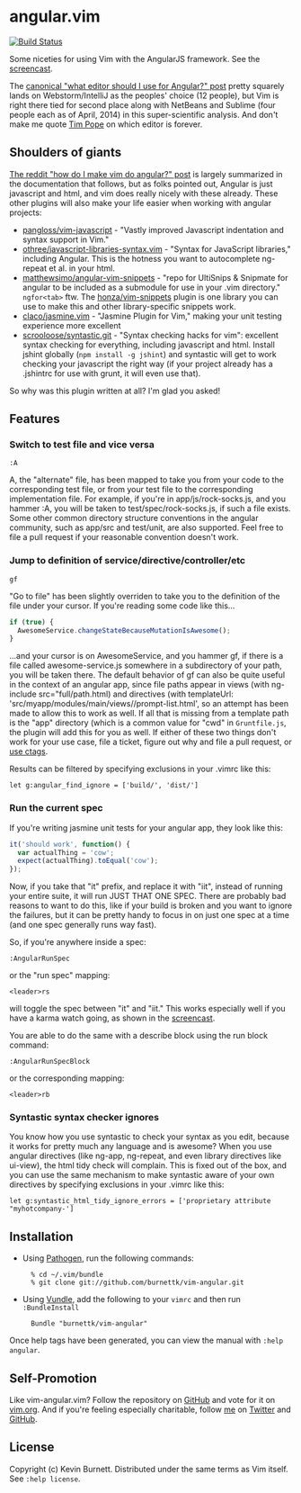 # angular.vim

[![Build Status](https://travis-ci.org/burnettk/vim-angular.svg)](https://travis-ci.org/burnettk/vim-angular)

Some niceties for using Vim with the AngularJS framework. See the [screencast][screencast].

The [canonical "what editor should I use for Angular?" post][editorchoice]
pretty squarely lands on Webstorm/IntelliJ as the peoples' choice 
(12 people), but Vim is right there tied for second place along with
NetBeans and Sublime (four people each as of April, 2014) in this
super-scientific analysis. And don't make me quote [Tim Pope][tpope] on
which editor is forever.

## Shoulders of giants

[The reddit "how do I make vim do angular?" post][reddit] is largely
summarized in the documentation that follows, but as folks pointed out,
Angular is just javascript and html, and vim
does really nicely with these already. These other plugins will
also make your life easier when working with angular projects:

 * [pangloss/vim-javascript][vim-javascript] - "Vastly improved Javascript indentation and syntax support in Vim."
 * [othree/javascript-libraries-syntax.vim][javascript-libraries-syntax.vim] - "Syntax for JavaScript libraries," including Angular. This is the hotness you want to autocomplete ng-repeat et al. in your html.
 * [matthewsimo/angular-vim-snippets][angular-vim-snippets] - "repo for UltiSnips & Snipmate for angular to be included as a submodule for use in your .vim directory." `ngfor<tab>` ftw. The [honza/vim-snippets][vim-snippets] plugin is one library you can use to make this and other library-specific snippets work.
 * [claco/jasmine.vim][jasmine.vim] - "Jasmine Plugin for Vim," making your unit testing experience more excellent
 * [scrooloose/syntastic.git][syntastic] - "Syntax checking hacks for vim": excellent syntax checking for everything, including javascript and html. Install jshint globally (`npm install -g jshint`) and syntastic will get to work checking your javascript the right way (if your project already has a .jshintrc for use with grunt, it will even use that).

So why was this plugin written at all? I'm glad you asked!

## Features

### Switch to test file and vice versa

    :A

A, the "alternate" file, has been mapped to take you from your code to the
corresponding test file, or from your test file to the corresponding
implementation file. For example, if you're in app/js/rock-socks.js, and 
you hammer :A, you will be taken to test/spec/rock-socks.js, if such a file
exists. Some other common directory structure conventions in the angular 
community, such as app/src and test/unit, are also supported. Feel free to 
file a pull request if your reasonable convention doesn't work.

### Jump to definition of service/directive/controller/etc

    gf

"Go to file" has been slightly overriden to take you to the definition of
the file under your cursor. If you're reading some code like this...

```javascript
if (true) {
  AwesomeService.changeStateBecauseMutationIsAwesome();
}
```

...and your cursor is on AwesomeService, and you hammer gf, if there is a
file called awesome-service.js somewhere in a subdirectory of your path,
you will be taken there. The default behavior of gf can also be quite
useful in the context of an angular app, since file paths appear in views
(with ng-include src="full/path.html) and directives (with templateUrl: 
'src/myapp/modules/main/views//prompt-list.html', so an
attempt has been made to allow this to work as well. If all that is missing
from a template path is the "app" directory (which is a common value for
"cwd" in `Gruntfile.js`, the plugin will add this for you as well. If either
of these two things don't work for your use case, file a ticket, figure
out why and file a pull request, or [use ctags][ctags].

Results can be filtered by specifying exclusions in your .vimrc like this:

```
let g:angular_find_ignore = ['build/', 'dist/']
```

### Run the current spec

If you're writing jasmine unit tests for your angular app, they look like
this:

```javascript
it('should work', function() {
  var actualThing = 'cow';
  expect(actualThing).toEqual('cow');
});

```

Now, if you take that "it" prefix, and replace it with "iit", instead of
running your entire suite, it will run JUST THAT ONE SPEC. There are
probably bad reasons to want to do this, like if your build is broken
and you want to ignore the failures, but it can be pretty handy to
focus in on just one spec at a time (and one spec generally runs way fast).

So, if you're anywhere inside a spec:

    :AngularRunSpec
    
or the "run spec" mapping:

    <leader>rs
    
will toggle the spec between "it" and "iit." This works especially well if
you have a karma watch going, as shown in the [screencast][screencast].

You are able to do the same with a describe block using the run block command:
    
    :AngularRunSpecBlock

or the corresponding mapping:

    <leader>rb

### Syntastic syntax checker ignores

You know how you use syntastic to check your syntax as you edit, because
it works for pretty much any language and is awesome? When you use angular
directives (like ng-app, ng-repeat, and even library directives like
ui-view), the html tidy check will complain. This is fixed out of the box,
and you can use the same mechanism to make syntastic aware of your own
directives by specifying exclusions in your .vimrc like this:

```
let g:syntastic_html_tidy_ignore_errors = ['proprietary attribute "myhotcompany-']
```

## Installation

* Using [Pathogen][pathogen], run the following commands:

        % cd ~/.vim/bundle
        % git clone git://github.com/burnettk/vim-angular.git

* Using [Vundle][vundle], add the following to your `vimrc` and then run
  `:BundleInstall`

        Bundle "burnettk/vim-angular"

Once help tags have been generated, you can view the manual with
`:help angular`.

## Self-Promotion

Like vim-angular.vim? Follow the repository on [GitHub][project] and vote
for it on [vim.org][vimorgscript].  And if you're feeling especially
charitable, follow [me][mysite] on [Twitter][mytwitter] and
[GitHub][mygithub].

## License

Copyright (c) Kevin Burnett.  Distributed under the same terms as Vim itself.
See `:help license`.

[editorchoice]: https://groups.google.com/forum/#!topic/angular/MvPSE0Gy1rs
[tpope]: https://github.com/tpope
[reddit]: http://www.reddit.com/r/vim/comments/1q10an/recommended_vim_pluginssetup_for_angular/
[vim-javascript]: https://github.com/pangloss/vim-javascript
[javascript-libraries-syntax.vim]: https://github.com/othree/javascript-libraries-syntax.vim
[angular-vim-snippets]: https://github.com/matthewsimo/angular-vim-snippets
[vim-snippets]: https://github.com/honza/vim-snippets
[jasmine.vim]: https://github.com/claco/jasmine.vim
[syntastic]: https://github.com/scrooloose/syntastic
[ctags]: http://tbaggery.com/2011/08/08/effortless-ctags-with-git.html
[screencast]: http://youtu.be/-tEaY7HsTn8
[pathogen]: https://github.com/tpope/vim-pathogen
[vundle]: https://github.com/gmarik/vundle
[project]: https://github.com/burnettk/vim-angular
[vimorgscript]: http://www.vim.org/scripts/script.php?script_id=4907
[mysite]: http://notkeepingitreal.com
[mytwitter]: http://twitter.com/kbbkkbbk
[mygithub]: https://github.com/burnettk
